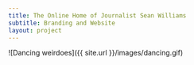 ```yaml
---
title: The Online Home of Journalist Sean Williams
subtitle: Branding and Website
layout: project
---
```


![Dancing weirdoes]({{ site.url }}/images/dancing.gif)
